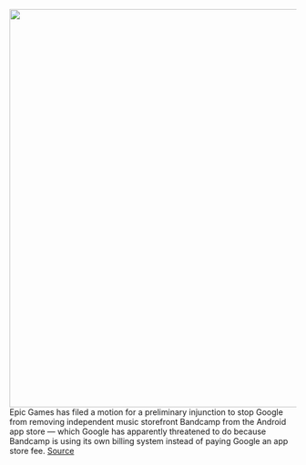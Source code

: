 <img src='https://cdn.vox-cdn.com/thumbor/CsyMVwPIPG5nw64bsWXWDyQzHkM=/0x0:2040x1360/1200x800/filters:focal(857x517:1183x843)/cdn.vox-cdn.com/uploads/chorus_image/image/70808952/acastro_20200818_1777_epicApple_0002.0.0.jpg' width='700px' /><br/>
Epic Games has filed a motion for a preliminary injunction to stop Google from removing independent music storefront Bandcamp from the Android app store — which Google has apparently threatened to do because Bandcamp is using its own billing system instead of paying Google an app store fee.
<a href='https://www.theverge.com/2022/4/29/23048059/epic-games-google-bandcamp-play-store'> Source <a/>